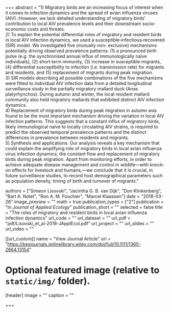 +++
abstract = "1) Migratory birds are an increasing focus of interest when it comes to infection dynamics and the spread of avian influenza viruses (AIV). However, we lack detailed understanding of migratory birds’ contribution to local AIV prevalence levels and their downstream socio‐economic costs and threats.<br /> 2) To explain the potential differential roles of migratory and resident birds in local AIV infection dynamics, we used a susceptible‐infectious‐recovered (SIR) model. We investigated five (mutually non‐ exclusive) mechanisms potentially driving observed prevalence patterns: (1) a pronounced birth pulse (e.g. the synchronised annual influx of immunologically naïve individuals), (2) short‐term immunity, (3) increase in susceptible migrants, (4) differential susceptibility to infection (i.e. transmission rate) for migrants and residents, and (5) replacement of migrants during peak migration.<br /> 3) SIR models describing all possible combinations of the five mechanisms were fitted to individual AIV infection data from a detailed longitudinal surveillance study in the partially migratory mallard duck (Anas platyrhynchos). During autumn and winter, the local resident mallard community also held migratory mallards that exhibited distinct AIV infection dynamics.<br /> 4) Replacement of migratory birds during peak migration in autumn was found to be the most important mechanism driving the variation in local AIV infection patterns. This suggests that a constant influx of migratory birds, likely immunological naïve to locally circulating AIV strains, is required to predict the observed temporal prevalence patterns and the distinct differences in prevalence between residents and migrants.<br /> 5) Synthesis and applications. Our analysis reveals a key mechanism that could explain the amplifying role of migratory birds in local avian influenza virus infection dynamics; the constant flow and replacement of migratory birds during peak migration. Apart from monitoring efforts, in order to achieve adequate disease management and control in wildlife—with knock‐on effects for livestock and humans,—we conclude that it is crucial, in future surveillance studies, to record host demographical parameters such as population density, timing of birth and turnover of migrants."

authors = ["Simeon Lisovski", "Jacintha G. B. van Dijk",  "Don Klinkenberg", "Bart A. Nolet",  "Ron A. M. Fouchier",  "Marcel Klaassen"]
date = "2018-03-26"
image_preview = ""
math = true
publication_types = ["2"]
publication = "In *Journal of Applied Ecology*"
publication_short = ""
selected = false
title = "The roles of migratory and resident birds in local avian influenza infection dynamics"
url_code = ""
url_dataset = ""
url_pdf = "pdf/Lisovski_et_al-2018-JApplEcol.pdf"
url_project = ""
url_slides = ""
url_video = ""

[[url_custom]]
name = "View Journal Article"
url = "https://besjournals.onlinelibrary.wiley.com/doi/full/10.1111/1365-2664.13154"

# Optional featured image (relative to `static/img/` folder).
[header]
image = ""
caption = ""

+++
